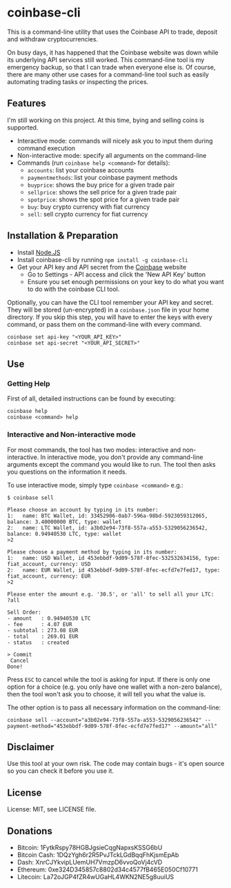 # coinbase-cli

This is a command-line utility that uses the Coinbase API to trade, deposit and withdraw cryptocurrencies.

On busy days, it has happened that the Coinbase website was down while its underlying API services still worked. This command-line tool
is my emergency backup, so that I can trade when everyone else is. Of course, there are many other use cases for a command-line tool such as
easily automating trading tasks or inspecting the prices.

## Features

I'm still working on this project. At this time, bying and selling coins is supported.

* Interactive mode: commands will nicely ask you to input them during command execution
* Non-interactive mode: specify all arguments on the command-line
* Commands (run `coinbase help <command>` for details):
	* `accounts`: list your coinbase accounts
	* `paymentmethods`: list your coinbase payment methods
	* `buyprice`: shows the buy price for a given trade pair
	* `sellprice`: shows the sell price for a given trade pair
	* `spotprice`: shows the spot price for a given trade pair
	* `buy`: buy crypto currency with fiat currency
	* `sell`: sell crypto currency for fiat currency

## Installation & Preparation

* Install [Node.JS](https://nodejs.org)
* Install coinbase-cli by running `npm install -g coinbase-cli`
* Get your API key and API secret from the [Coinbase](https://coinbase.com) website
	* Go to Settings - API access and click the 'New API Key' button
	* Ensure you set enough permissions on your key to do what you want to do with the coinbase CLI tool.

Optionally, you can have the CLI tool remember your API key and secret. They will be stored (un-encrypted) in a `coinbase.json` file in your home directory.
If you skip this step, you will have to enter the keys with every command, or pass them on the command-line with every command.

```shell
coinbase set api-key "<YOUR_API_KEY>"
coinbase set api-secret "<YOUR_API_SECRET>"
```

## Use

### Getting Help

First of all, detailed instructions can be found by executing:

```shell
coinbase help
coinbase <command> help
```

### Interactive and Non-interactive mode

For most commands, the tool has two modes: interactive and non-interactive. In interactive mode, you don't provide any command-line arguments except the command you would like to run. The tool then asks you questions on the information it needs.

To use interactive mode, simply type `coinbase <command>` e.g.:

```shell
$ coinbase sell

Please choose an account by typing in its number:
1:   name: BTC Wallet, id: 33452906-0ab7-596a-98bd-5923059312065, balance: 3.40000000 BTC, type: wallet
2:   name: LTC Wallet, id: a3b02e94-73f8-557a-a553-5329056236542, balance: 0.94940530 LTC, type: wallet
>2

Please choose a payment method by typing in its number:
1:   name: USD Wallet, id 453ebbdf-9d09-578f-8fec-532532634156, type: fiat_account, currency: USD
2:   name: EUR Wallet, id 453ebbdf-9d09-578f-8fec-ecfd7e7fed17, type: fiat_account, currency: EUR
>2

Please enter the amount e.g. '30.5', or 'all' to sell all your LTC:
?all

Sell Order:
- amount   : 0.94940530 LTC
- fee      : 4.07 EUR
- subtotal : 273.08 EUR
- total    : 269.01 EUR
- status   : created

> Commit
 Cancel
Done!
```

Press `ESC` to cancel while the tool is asking for input. If there is only one option for a choice (e.g. you only have one wallet with a non-zero balance), then the tool won't ask you to choose, it will tell you what the value is.

The other option is to pass all necessary information on the command-line:

```shell
coinbase sell --account="a3b02e94-73f8-557a-a553-5329056236542" --payment-method="453ebbdf-9d09-578f-8fec-ecfd7e7fed17" --amount="all"
```

## Disclaimer

Use this tool at your own risk. The code may contain bugs - it's open source so you can check it before you use it.

## License

License: MIT, see LICENSE file.

## Donations

* Bitcoin: 1FytkRspy78HGBJgsieCqgNapxsKSSG6bU
* Bitcoin Cash: 1DQzYgh6r2R5PvJTckLGdBqqFhKjsmEpAb
* Dash: XnrCJYkvipLUemUH7VmzpD6vvoQoVj4cVD
* Ethereum: 0xe324D345857c8802d34c4577fB465E050Cf10771
* Litecoin: La72oJGP4fZR4wUGaHL4WKN2NE5g8uuiUS

